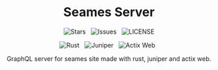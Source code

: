 <h1 align="center">
    Seames Server
</h1>

<p align="center">
    <img alt="Stars" src="https://img.shields.io/github/stars/cleggacus/seames-server?color=yellow&style=for-the-badge">
    &nbsp;
    <img alt="Issues" src="https://img.shields.io/github/issues/cleggacus/seames-server?color=red&style=for-the-badge" />
    &nbsp;
    <img alt="LICENSE" src="https://img.shields.io/github/license/cleggacus/seames-server?label=license&style=for-the-badge" />
</p>

<p align="center">
    <img alt="Rust" src="https://img.shields.io/badge/Rust-e08031?style=for-the-badge&logo=javafx&logoColor=white"/>
    &nbsp;
    <img alt="Juniper" src="https://img.shields.io/badge/Juniper-f272c3?style=for-the-badge&logo=javafx&logoColor=white"/>
    &nbsp;
    <img alt="Actix Web" src="https://img.shields.io/badge/Actix%20Web-8842a6?style=for-the-badge&logo=javafx&logoColor=white"/>
    &nbsp;
</p>

<p align="center">
    GraphQL server for seames site made with rust, juniper and actix web.
</p>
